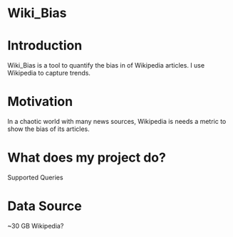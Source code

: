 # Wiki_Bias

# Introduction
Wiki_Bias is a tool to quantify the bias in of Wikipedia articles. I use Wikipedia to capture trends.

# Motivation
In a chaotic world with many news sources, Wikipedia is needs a metric to show the bias of its articles.

# What does my project do?
Supported Queries

# Data Source
~30 GB Wikipedia?
